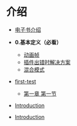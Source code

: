 <!--
 * @Author: your name
 * @Date: 2021-08-08 19:22:32
 * @LastEditTime: 2021-08-09 20:24:58
 * @LastEditors: Please set LastEditors
 * @Description: In User Settings Edit
 * @FilePath: \gitbook_books\SUMMARY.md
-->

# 介绍

* [电子书介绍](介绍/电子书介绍.md)
<!-- * [电子书介绍]() -->

* **0.基本定义（必看）**
  * [动画帧](0.基本定义（必看）/动画帧.md)
  * [插件出错时解决方案](0.基本定义（必看）/插件出错时解决方案.md)
  * [混合模式](0.基本定义（必看）/混合模式.md)
  
* [first-test](README.md)
  * [第一章 第一节](chapter-1/section-1.md)
* [Introduction](README.md)
* [Introduction](README.md)

